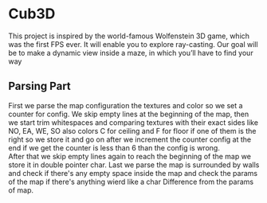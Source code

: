 <h1>Cub3D</h1>
<p>This project is inspired by the world-famous Wolfenstein 3D game, which was the first FPS ever. It will enable you to explore ray-casting. Our goal will be to make a dynamic view inside a maze, in which you’ll have to find your way</p>

<h2>Parsing Part</h2>
<p>First we parse the map configuration the textures and color so we set a counter for config. We skip empty lines at the beginning of the map, then we start trim whitespaces and comparing textures with their exact sides like NO, EA, WE, SO also colors C for ceiling and F for floor if one of them is the right so we store it and go on after we increment the counter config at the end if we get the counter is less than 6 than the config is wrong. <br> After that we skip empty lines again to reach the beginning of the map we store it in double pointer char. Last we parse the map is surrounded by walls and check if there's any empty space inside the map and check the params of the map if there's anything wierd like a char Difference from the params of map.
</p>

